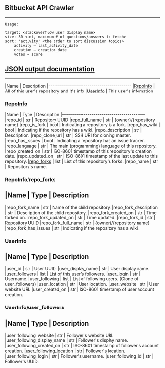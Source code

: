 ## Bitbucket API Crawler
* * *
    Usage:

    target: <stackoverflow user display name>
    size: 30 <int, maximum # of questions/answers to fetch>
    sort: 'activity' <the order to sort discussion topics>
        activity – last_activity_date
        creation – creation_date
        votes – score

## [JSON output documentation](src/master/docs/output/bitbucket.json)

* * *

|Name | Description
|------------------------------------------
|[RepoInfo](#RepoInfo) | All of this user's repository and it's info
|[UserInfo](#UserInfo) | This user's infomation

### [RepoInfo](https://confluence.atlassian.com/display/BITBUCKET/repositories+Endpoint)
|Name | Type | Description
|------------------------------------------
|repo_id | str | Repository UUID
|repo_full_name | str | {owner}/{repository name}
|repo_is_fork | bool | Indicating a repository is a fork.
|repo_has_wiki | bool | Indicating if the repository has a wiki.
|repo_description | str | Description.
|repo_clone_url | str | SSH URI for cloning master.
|repo_has_issues | bool | Indicating a repository has an issue tracker.
|repo_language | str | The main (programming) language of this repository.
|repo_created_on | str | ISO-8601 timestamp of this repository's creation date.
|repo_updated_on | str | ISO-8601 timestamp of the last update to this repository.
|[repo_forks](#RepoInfo/repo_forks) | list | List of this repository's forks.
|repo_name | str | Repository's name.

### RepoInfo/repo_forks
|Name | Type | Description
--------------------------------------------
|repo_fork_name | str | Name of the child repository.
|repo_fork_description | str | Description of the child repository.
|repo_fork_created_on | str | Time forked on.
|repo_fork_updated_on | str | Time updated.
|repo_fork_id | str | Repository UUID
|repo_fork_full_name | str | {owner}/{repository name}
|repo_fork_has_issues | str | Indicating if the repository has a wiki.

### UserInfo
|Name | Type | Description
--------------------------------------------
|user_id | str | User UUID.
|user_display_name | str | User display name.
|[user_followers](#UserInfo/user_followers) | list | List of this user's followers.
|user_login | str | Username.
|user_following | list | List of following users. (Clone of user_followers)
|user_location | str | User location.
|user_website | str | User website URI.
|user_created_on | str | ISO-8601 timestamp of user account creation.

### UserInfo/user_followers
|Name | Type | Description
--------------------------------------------
|user_following_website | str | Follower's website URI.
|user_following_display_name | str | Follower's display name.
|user_following_created_on | str | ISO-8601 timestamp of follower's account creation.
|user_following_location | str | Follower's location.
|user_following_login | str | Follower's username.
|user_following_id | str | Follower's UUID.